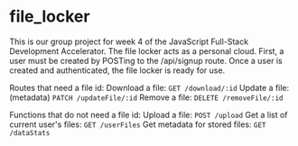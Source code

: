 # file_locker

This is our group project for week 4 of the JavaScript Full-Stack Development Accelerator.
The file locker acts as a personal cloud. First, a user must be created by POSTing to the /api/signup route. Once a user is created and authenticated, the file locker is ready for use. 

Routes that need a file id:
Download a file:
```GET /download/:id```
Update a file: (metadata)
```PATCH /updateFile/:id```
Remove a file:
```DELETE /removeFile/:id```

Functions that do not need a file id:
Upload a file:
```POST /upload```
Get a list of current user's files:
```GET /userFiles```
Get metadata for stored files:
```GET /dataStats```
